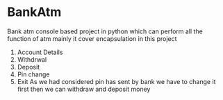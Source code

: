 # BankAtm
Bank atm console based project in python which can perform all the function of atm mainly it cover encapsulation in this project
1. Account Details
2. Withdrwal
3. Deposit
4. Pin change
5. Exit
As we had considered pin has sent by bank we have to change it first then we can withdraw and deposit money
